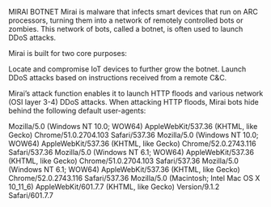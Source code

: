  MIRAI BOTNET
Mirai is malware that infects smart devices that run on ARC processors, turning them into a network of remotely controlled bots
or zombies. This network of bots, called a botnet, is often used to launch DDoS attacks.

Mirai is built for two core purposes:

Locate and compromise IoT devices to further grow the botnet.
Launch DDoS attacks based on instructions received from a remote C&C.

Mirai’s attack function enables it to launch HTTP floods and various network (OSI layer 3-4) DDoS attacks. 
When attacking HTTP floods, Mirai bots hide behind the following default user-agents:

Mozilla/5.0 (Windows NT 10.0; WOW64) AppleWebKit/537.36 (KHTML, like Gecko) Chrome/51.0.2704.103 Safari/537.36
Mozilla/5.0 (Windows NT 10.0; WOW64) AppleWebKit/537.36 (KHTML, like Gecko) Chrome/52.0.2743.116 Safari/537.36
Mozilla/5.0 (Windows NT 6.1; WOW64) AppleWebKit/537.36 (KHTML, like Gecko) Chrome/51.0.2704.103 Safari/537.36
Mozilla/5.0 (Windows NT 6.1; WOW64) AppleWebKit/537.36 (KHTML, like Gecko) Chrome/52.0.2743.116 Safari/537.36
Mozilla/5.0 (Macintosh; Intel Mac OS X 10_11_6) AppleWebKit/601.7.7 (KHTML, like Gecko) Version/9.1.2 Safari/601.7.7

